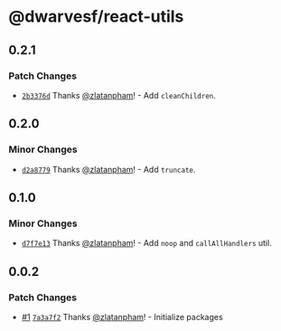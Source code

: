 # @dwarvesf/react-utils

## 0.2.1

### Patch Changes

- [`2b3376d`](https://github.com/dwarvesf/react-toolkit/commit/2b3376d3ec1ac5cc35863a72a7c23970adfe58a5)
  Thanks [@zlatanpham](https://github.com/zlatanpham)! - Add `cleanChildren`.

## 0.2.0

### Minor Changes

- [`d2a8779`](https://github.com/dwarvesf/react-toolkit/commit/d2a87790d7f782b262e8b3b0521953811bed7c1b)
  Thanks [@zlatanpham](https://github.com/zlatanpham)! - Add `truncate`.

## 0.1.0

### Minor Changes

- [`d7f7e13`](https://github.com/dwarvesf/react-sdk/commit/d7f7e13c4b472d7c8b62fc02553f7301bbda251f)
  Thanks [@zlatanpham](https://github.com/zlatanpham)! - Add `noop` and
  `callAllHandlers` util.

## 0.0.2

### Patch Changes

- [#1](https://github.com/dwarvesf/react-sdk/pull/1)
  [`7a3a7f2`](https://github.com/dwarvesf/react-sdk/commit/7a3a7f2ae016015a725d7e9b9d2bb1d9012c1941)
  Thanks [@zlatanpham](https://github.com/zlatanpham)! - Initialize packages
